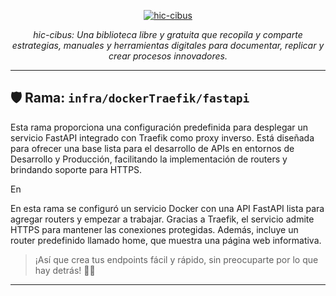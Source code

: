 <p align="center">
  <a href="https://fastapi.tiangolo.com"><img src="https://i.imgur.com/KB6cqcf.jpeg" alt="hic-cibus"></a>
</p>
<p align="center">
    <em>hic-cibus: Una biblioteca libre y gratuita que recopila y comparte estrategias, manuales y herramientas digitales para documentar, replicar y crear procesos innovadores.</em>
</p>

---

## 🛡️ **Rama:**  `infra/dockerTraefik/fastapi`

Esta rama proporciona una configuración predefinida para desplegar un servicio FastAPI integrado con Traefik como proxy inverso. Está diseñada para ofrecer una base lista para el desarrollo de APIs en entornos de Desarrollo y Producción, facilitando la implementación de routers y brindando soporte para HTTPS.

En 

En esta rama se configuró un servicio Docker con una API FastAPI lista para agregar routers y empezar a trabajar. Gracias a Traefik, el servicio admite HTTPS para mantener las conexiones protegidas. Además, incluye un router predefinido llamado home, que muestra una página web informativa.

> ¡Así que crea tus endpoints fácil y rápido, sin preocuparte por lo que hay detrás! 🚀✨
---
